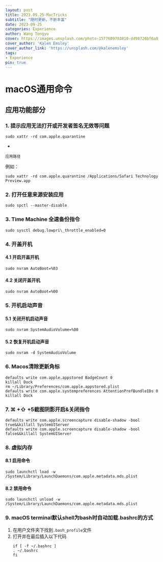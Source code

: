 ```yaml
---
layout: post
title: 2023.09.25-MacTricks
subtitle: "随时更新，不断丰富"
date: 2023-09-25
categories: Experience
author: Wang Tongyu
cover: https://images.unsplash.com/photo-1577609703810-dd98726bf6a8
cover_author: 'Kalen Emsley'
cover_author_link: 'https://unsplash.com/@kalenemsley'
tags: 
- Experience
pin: true
---
```


# macOS通用命令
## 应用功能部分
### 1. 提示应用无法打开或开发者签名无效等问题

```
sudo xattr -rd com.apple.quarantine 
``` 
+
`应用路径`

例如：

```
sudo xattr -rd com.apple.quarantine /Applications/Safari Technology Preview.app
```

### 2. 打开任意来源安装应用
```
sudo spctl --master-disable
```

### 3. Time Machine 全速备份指令
```
sudo sysctl debug.lowpri\_throttle_enabled=0
```

### 4. 开盖开机
#### 4.1 开启开盖开机
```
sudo nvram AutoBoot=%03
```
#### 4.2 关闭开盖开机
```
sudo nvram AutoBoot=%00
```

### 5. 开机启动声音
#### 5.1 关闭开机启动声音
```
sudo nvram SystemAudioVolume=%00
```
#### 5.2 恢复开机启动声音
```
sudo nvram -d SystemAudioVolume
```
### 6. Macos清除更新角标
```
defaults write com.apple.appstored BadgeCount 0
killall Dock
rm ~/Library/Preferences/com.apple.appstored.plist
defaults write com.apple.systempreferences AttentionPrefBundleIDs 0
killall Dock
```
###  7. ⌘ +⇧ +5截图阴影开启&关闭指令
```
defaults write com.apple.screencapture disable-shadow -bool true&&killall SystemUIServer
defaults write com.apple.screencapture disable-shadow -bool false&&killall SystemUIServer
```
### 8. 虚拟内存
<!--mac电脑是将内存当作虚拟内存的，通常是不启用的，启用会降低电脑运行速度-->
#### 8.1 启用命令
```
sudo launchctl load -w /System/Library/LaunchDaemons/com.apple.metadata.mds.plist
```
<!--虚拟内存容量无法设置。-->
#### 8.2 禁用命令
```
sudo launchctl unload -w /System/Library/LaunchDaemons/com.apple.metadata.mds.plist
```

### 9. macOS terminal默认shell为bash时自动加载.bashrc的方式
1. 在用户文件夹下找到`.bash_profile`文件
2. 打开并在最后插入以下代码
	```
	if [ -f ~/.bashrc ] 
	. ~/.bashrc
	fi
	```